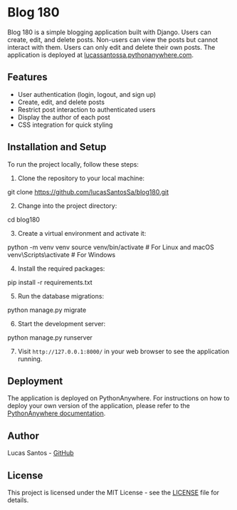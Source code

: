 # Blog 180

Blog 180 is a simple blogging application built with Django. Users can create, edit, and delete posts. Non-users can view the posts but cannot interact with them. Users can only edit and delete their own posts. The application is deployed at [lucassantossa.pythonanywhere.com](http://lucassantossa.pythonanywhere.com/).

## Features

- User authentication (login, logout, and sign up)
- Create, edit, and delete posts
- Restrict post interaction to authenticated users
- Display the author of each post
- CSS integration for quick styling

## Installation and Setup

To run the project locally, follow these steps:

1. Clone the repository to your local machine:

git clone https://github.com/lucasSantosSa/blog180.git


2. Change into the project directory:

cd blog180


3. Create a virtual environment and activate it:

python -m venv venv
source venv/bin/activate # For Linux and macOS
venv\Scripts\activate # For Windows


4. Install the required packages:

pip install -r requirements.txt


5. Run the database migrations:

python manage.py migrate


6. Start the development server:

python manage.py runserver


7. Visit `http://127.0.0.1:8000/` in your web browser to see the application running.

## Deployment

The application is deployed on PythonAnywhere. For instructions on how to deploy your own version of the application, please refer to the [PythonAnywhere documentation](https://help.pythonanywhere.com/pages/DeployExistingDjangoProject/).

## Author

Lucas Santos - [GitHub](https://github.com/lucasSantosSa)

## License

This project is licensed under the MIT License - see the [LICENSE](LICENSE) file for details.
